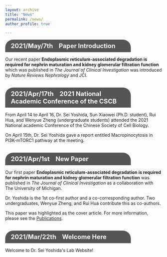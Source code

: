 ```yaml
---
layout: archive
title: "News"
permalink: /news/
author_profile: true

---
```

<html>
<head>
<meta name="viewport" content="width=device-width, initial-scale=1">
<style>
.li {
  background-color: #555;
  color: white;
  padding: 8px 18px;
  width: 80%;
  border: none;
  box-sizing: border-box;
  text-align: left;
  outline: none;
  font-size: 20px;
  border-radius: 25px 25px 0 0 ;
}

.content {
  background-color: #f1f1f1;
  padding: 1px 18px;
  width: 80%;
  border: none;
  box-sizing: border-box;
  text-align: left;
  outline: none;
  font-size: 17px;
  border-radius: 0 0 25px 25px;
}

</style>
</head>

<body>
    <div class="li"><b>2021/May/7th &nbsp;&nbsp; Paper Introduction </b></div>
<div class="content">
  <p>Our recent paper <b>Endoplasmic reticulum-associated degradation is required for nephrin maturation and kidney glomerular filtration function</b> which was published in <i>The Journal of Clinical Investigation</i> was introduced by <i>Nature Reviews Nephrology</i> and JCI.</p>
<p><a href="https://www.nature.com/articles/s41581-021-00421-7" title="Introduction" target="_blank"></a></p> 
<p><a href="https://www.jci.org/this-month/2021/5" title="Introduction" target="_blank"></a></p> 
</div>
  <br>
  <div class="li"><b>2021/Apr/17th &nbsp;&nbsp; 2021 National Academic Conference of the CSCB </b></div>
<div class="content">
  <p>From April 14 to April 16, Dr. Sei Yoshida, Sun Xiaowei (Ph.D. student), Rui Hua, and Wenyue Zheng (undergraduate students) attended the 2021 National academic Conference of the Chinese Society of Cell Biology.</p> 
  <p>On April 15th, Dr. Sei Yoshida gave a report entitled Macropinocytosis in PI3K-mTORC1 pathway at the meeting.</p>
</div>
  <br>
<div class="li"><b>2021/Apr/1st &nbsp;&nbsp; New Paper</b></div>
<div class="content">
  <p>Our first paper <b>Endoplasmic reticulum-associated degradation is required for nephrin maturation and kidney glomerular filtration function</b> was published in <i>The Journal of Clinical Investigation</i> as a collaboration with The University of Michigan.</p> 
  <p>Dr. Yoshida is the 1st co-first author and a co-corresponding author. Two undergraduates, Wenyue Zheng, and Rui Hua contribute this as co-authors.</p> 
  <p>This paper was highlighted as the cover article. For more information, please see the <a href="https://seiyoshida-lab.github.io/publications/" title="Publications" target="_blank">Publications</a>.</p>
</div>
  <br>
  <div class="li"><b>2021/Mar/22th &nbsp;&nbsp; Welcome Here</b></div>
<div class="content">
  <p>Welcome to Dr. Sei Yoshida's Lab Website!</p>
</div>
</body>
</html>

